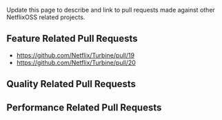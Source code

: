 Update this page to describe and link to pull requests made against other NetflixOSS related projects.

## Feature Related Pull Requests
* https://github.com/Netflix/Turbine/pull/19
* https://github.com/Netflix/Turbine/pull/20
## Quality Related Pull Requests
## Performance Related Pull Requests
